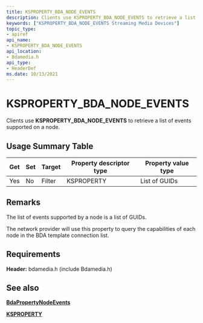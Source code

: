 ```yaml
---
title: KSPROPERTY_BDA_NODE_EVENTS
description: Clients use KSPROPERTY_BDA_NODE_EVENTS to retrieve a list of events supported on a node.
keywords: ["KSPROPERTY_BDA_NODE_EVENTS Streaming Media Devices"]
topic_type:
- apiref
api_name:
- KSPROPERTY_BDA_NODE_EVENTS
api_location:
- Bdamedia.h
api_type:
- HeaderDef
ms.date: 10/13/2021
---
```


# KSPROPERTY_BDA_NODE_EVENTS

Clients use **KSPROPERTY_BDA_NODE_EVENTS** to retrieve a list of events supported on a node.

## Usage Summary Table

| Get | Set | Target | Property descriptor type | Property value type |
|--|--|--|--|--|
| Yes | No | Filter | KSPROPERTY | List of GUIDs |

## Remarks

The list of events supported by a node is a list of GUIDs.

The network provider will use this property to query the capabilities of each node in the BDA template connection list.

## Requirements

**Header:** bdamedia.h (include Bdamedia.h)

## See also

[**BdaPropertyNodeEvents**](/windows-hardware/drivers/ddi/bdasup/nf-bdasup-bdapropertynodeevents)

[**KSPROPERTY**](ksproperty-structure.md)
